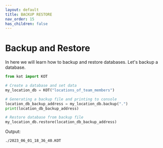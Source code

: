 ```yaml
---
layout: default
title: BACKUP RESTORE
nav_order: 15
has_children: false
---
```


# Backup and Restore
In here we will learn how to backup and restore databases. Let's backup a database.

```python
from kot import KOT

# Create a database and set data
my_location_db = KOT("locations_of_team_members")

# Generating a backup file and printing to console
location_db_backup_address = my_location_db.backup(".")
print(location_db_backup_address)

# Restore database from backup file
my_location_db.restore(location_db_backup_address)

```

Output:

```console
./2023_06_01_18_36_40.KOT
```
